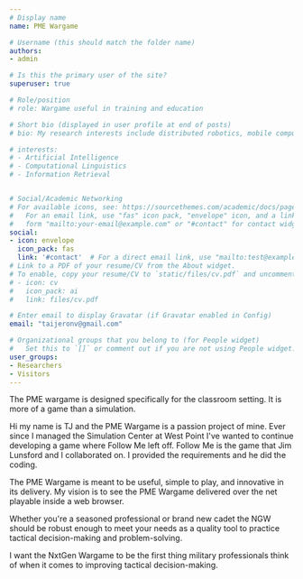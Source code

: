 ```yaml
---
# Display name
name: PME Wargame 

# Username (this should match the folder name)
authors:
- admin

# Is this the primary user of the site?
superuser: true

# Role/position
# role: Wargame useful in training and education

# Short bio (displayed in user profile at end of posts)
# bio: My research interests include distributed robotics, mobile computing and programmable matter.

# interests:
# - Artificial Intelligence
# - Computational Linguistics
# - Information Retrieval


# Social/Academic Networking
# For available icons, see: https://sourcethemes.com/academic/docs/page-builder/#icons
#   For an email link, use "fas" icon pack, "envelope" icon, and a link in the
#   form "mailto:your-email@example.com" or "#contact" for contact widget.
social:
- icon: envelope
  icon_pack: fas
  link: '#contact'  # For a direct email link, use "mailto:test@example.org".
# Link to a PDF of your resume/CV from the About widget.
# To enable, copy your resume/CV to `static/files/cv.pdf` and uncomment the lines below.
# - icon: cv
#   icon_pack: ai
#   link: files/cv.pdf

# Enter email to display Gravatar (if Gravatar enabled in Config)
email: "taijeronv@gmail.com"

# Organizational groups that you belong to (for People widget)
#   Set this to `[]` or comment out if you are not using People widget.
user_groups:
- Researchers
- Visitors
---
```


The PME wargame is designed specifically for the classroom setting.  It is more of a game than a simulation.

Hi my name is TJ and the PME Wargame is a passion project of mine.  Ever since I managed the Simulation Center at West Point I've wanted to continue developing a game where Follow Me left off.  Follow Me is the game that Jim Lunsford and I collaborated on.  I provided the requirements and he did the coding.

The PME Wargame is meant to be useful, simple to play, and innovative in its delivery.  My vision is to see the PME Wargame delivered over the net playable inside a web browser.  

Whether you're a seasoned professional or brand new cadet the NGW should be robust enough to meet your needs as a quality tool to practice tactical decision-making and problem-solving.

I want the NxtGen Wargame to be the first thing military professionals think of when it comes to improving tactical decision-making.


